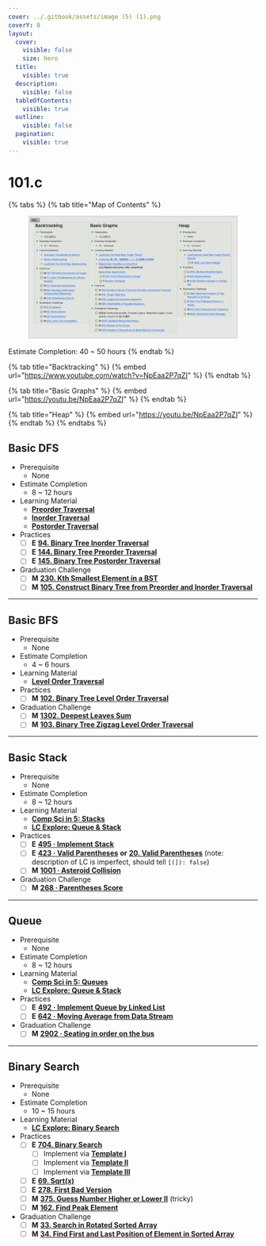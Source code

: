 ```yaml
---
cover: ../.gitbook/assets/image (5) (1).png
coverY: 0
layout:
  cover:
    visible: false
    size: hero
  title:
    visible: true
  description:
    visible: false
  tableOfContents:
    visible: true
  outline:
    visible: false
  pagination:
    visible: true
---
```


# 101.c

{% tabs %}
{% tab title="Map of Contents" %}
<figure><img src="../.gitbook/assets/image (9).png" alt=""><figcaption></figcaption></figure>

Estimate Completion: 40 \~ 50 hours
{% endtab %}

{% tab title="Backtracking" %}
{% embed url="https://www.youtube.com/watch?v=NpEaa2P7qZI" %}
{% endtab %}

{% tab title="Basic Graphs" %}
{% embed url="https://youtu.be/NpEaa2P7qZI" %}
{% endtab %}

{% tab title="Heap" %}
{% embed url="https://youtu.be/NpEaa2P7qZI" %}
{% endtab %}
{% endtabs %}

## Basic DFS

* Prerequisite
  * None
* Estimate Completion
  * 8 \~ 12 hours
* Learning Material
  * [**Preorder Traversal**](https://faculty.cs.niu.edu/\~mcmahon/CS241/Notes/Data\_Structures/binary\_tree\_traversals.html)
  * [**Inorder Traversal**](https://faculty.cs.niu.edu/\~mcmahon/CS241/Notes/Data\_Structures/binary\_tree\_traversals.html)
  * [**Postorder Traversal**](https://faculty.cs.niu.edu/\~mcmahon/CS241/Notes/Data\_Structures/binary\_tree\_traversals.html)
* Practices
  * [ ] **E** [**94. Binary Tree Inorder Traversal**](https://leetcode.com/problems/binary-tree-inorder-traversal/)
  * [ ] **E** [**144. Binary Tree Preorder Traversal**](https://leetcode.com/problems/binary-tree-preorder-traversal/)
  * [ ] **E** [**145. Binary Tree Postorder Traversal**](https://leetcode.com/problems/binary-tree-postorder-traversal/)
* Graduation Challenge
  * [ ] **M** [**230. Kth Smallest Element in a BST**](https://leetcode.com/problems/kth-smallest-element-in-a-bst/)
  * [ ] **M** [**105. Construct Binary Tree from Preorder and Inorder Traversal**](https://leetcode.com/problems/construct-binary-tree-from-preorder-and-inorder-traversal/)

***

## Basic BFS

* Prerequisite
  * None
* Estimate Completion
  * 4 \~ 6 hours
* Learning Material
  * [**Level Order Traversal**](https://faculty.cs.niu.edu/\~mcmahon/CS241/Notes/Data\_Structures/binary\_tree\_traversals.html)
* Practices
  * [ ] **M** [**102. Binary Tree Level Order Traversal**](https://leetcode.com/problems/binary-tree-level-order-traversal/)
* Graduation Challenge
  * [ ] **M** [**1302. Deepest Leaves Sum**](https://leetcode.com/problems/deepest-leaves-sum/)
  * [ ] **M** [**103. Binary Tree Zigzag Level Order Traversal**](https://leetcode.com/problems/binary-tree-zigzag-level-order-traversal/)

***

## Basic Stack

* Prerequisite
  * None
* Estimate Completion
  * 8 \~ 12 hours
* Learning Material
  * [**Comp Sci in 5: Stacks**](https://www.youtube.com/watch?v=\_7Z07tI-xrA)
  * [**LC Explore: Queue & Stack**](https://leetcode.com/explore/learn/card/queue-stack/)
* Practices
  * [ ] **E** [**495 · Implement Stack**](https://www.lintcode.com/problem/495)
  * [ ] **E** [**423 · Valid Parentheses**](https://www.lintcode.com/problem/423/) **or** [**20. Valid Parentheses**](https://leetcode.com/problems/valid-parentheses/) (note: description of LC is imperfect, should tell `[(]): false`)
  * [ ] **M** [**1001 · Asteroid Collision**](https://www.lintcode.com/problem/1001/description)
* Graduation Challenge
  * [ ] **M** [**268 · Parentheses Score**](https://www.lintcode.com/problem/268/)

***

## Queue

* Prerequisite
  * None
* Estimate Completion
  * 8 \~ 12 hours
* Learning Material
  * [**Comp Sci in 5: Queues**](https://www.youtube.com/watch?v=-1oFihNj6Vw)
  * [**LC Explore: Queue & Stack**](https://leetcode.com/explore/learn/card/queue-stack/)
* Practices
  * [ ] **E** [**49**](https://www.lintcode.com/problem/3493/?\_from=problem\_tag\&fromId=359)[**2 · Implement Queue by Linked List**](https://www.lintcode.com/problem/492)
  * [ ] **E** [**642 · Moving Average from Data Stream**](https://www.lintcode.com/problem/642/)
* Graduation Challenge
  * [ ] **M** [**2902 · Seating in order on the bus**](https://www.lintcode.com/problem/2902/)

***

## Binary Search

* Prerequisite
  * None
* Estimate Completion
  * 10 \~ 15 hours
* Learning Material
  * [**LC Explore: Binary Search**](https://leetcode.com/explore/learn/card/binary-search/)
* Practices
  * [ ] **E** [**704. Binary Search**](https://leetcode.com/problems/binary-search/)
    * [ ] Implement via [**Template I**](https://leetcode.com/explore/learn/card/binary-search/125/template-i/938/)
    * [ ] Implement via [**Template II**](https://leetcode.com/explore/learn/card/binary-search/126/template-ii/937/)
    * [ ] Implement via [**Template III**](https://leetcode.com/explore/learn/card/binary-search/135/template-iii/936/)
  * [ ] **E** [**69. Sqrt(x)**](https://leetcode.com/problems/sqrtx/)
  * [ ] **E** [**278. First Bad Version**](https://leetcode.com/problems/first-bad-version/)
  * [ ] **M** [**375. Guess Number Higher or Lower II**](https://leetcode.com/problems/guess-number-higher-or-lower-ii/) (tricky)
  * [ ] **M** [**162. Find Peak Element**](https://leetcode.com/problems/find-peak-element/)
* Graduation Challenge
  * [ ] **M** [**33. Search in Rotated Sorted Array**](https://leetcode.com/problems/search-in-rotated-sorted-array/)
  * [ ] **M** [**34. Find First and Last Position of Element in Sorted Array**](https://leetcode.com/problems/find-first-and-last-position-of-element-in-sorted-array/)
